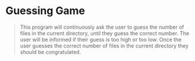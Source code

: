 # Guessing Game

> This program will continuously ask the user to guess the number of files in
> the current directory, until they guess the correct number. The user will be
> informed if their guess is too high or too low. Once the user guesses the
> correct number of files in the current directory they should be congratulated.
